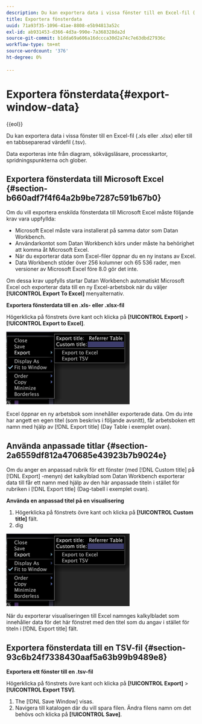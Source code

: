 ```yaml
---
description: Du kan exportera data i vissa fönster till en Excel-fil (.xls eller .xlsx) eller till en tabbseparerad värdefil (.tsv).
title: Exportera fönsterdata
uuid: 71a93f35-1096-41ae-8808-e5b94813a52c
exl-id: ab931453-d366-4d3a-990e-7a368328da2d
source-git-commit: b1dda69a606a16dccca30d2a74c7e63dbd27936c
workflow-type: tm+mt
source-wordcount: '376'
ht-degree: 0%

---
```


# Exportera fönsterdata{#export-window-data}

{{eol}}

Du kan exportera data i vissa fönster till en Excel-fil (.xls eller .xlsx) eller till en tabbseparerad värdefil (.tsv).

Data exporteras inte från diagram, sökvägsläsare, processkartor, spridningspunkterna och glober.

## Exportera fönsterdata till Microsoft Excel {#section-b660adf7f4f64a2b9be7287c591b67b0}

Om du vill exportera enskilda fönsterdata till Microsoft Excel måste följande krav vara uppfyllda:

* Microsoft Excel måste vara installerat på samma dator som Datan Workbench.
* Användarkontot som Datan Workbench körs under måste ha behörighet att komma åt Microsoft Excel.
* När du exporterar data som Excel-filer öppnar du en ny instans av Excel.
* Data Workbench stöder över 256 kolumner och 65 536 rader, men versioner av Microsoft Excel före 8.0 gör det inte.

Om dessa krav uppfylls startar Datan Workbench automatiskt Microsoft Excel och exporterar data till en ny Excel-arbetsbok när du väljer **[!UICONTROL Export To Excel]** menyalternativ.

**Exportera fönsterdata till en .xls- eller .xlsx-fil**

Högerklicka på fönstrets övre kant och klicka på **[!UICONTROL Export]** > **[!UICONTROL Export to Excel]**.

![](assets/mnu_window_TitleBar_Export.png)

Excel öppnar en ny arbetsbok som innehåller exporterade data. Om du inte har angett en egen titel (som beskrivs i följande avsnitt), får arbetsboken ett namn med hjälp av [!DNL Export title] (Day Table i exemplet ovan).

## Använda anpassade titlar {#section-2a6559df812a470685e43923b7b9024e}

Om du anger en anpassad rubrik för ett fönster (med [!DNL Custom title] på [!DNL Export] -menyn) det kalkylblad som Datan Workbench exporterar data till får ett namn med hjälp av den här anpassade titeln i stället för rubriken i [!DNL Export title] (Dag-tabell i exemplet ovan).

**Använda en anpassad titel på en visualisering**

1. Högerklicka på fönstrets övre kant och klicka på **[!UICONTROL Custom title]** fält.
1. dig

![](assets/mnu_window_TitleBar_Export.png)

När du exporterar visualiseringen till Excel namnges kalkylbladet som innehåller data för det här fönstret med den titel som du angav i stället för titeln i [!DNL Export title] fält.

## Exportera fönsterdata till en TSV-fil {#section-93c6b24f7338430aaf5a63b99b9489e8}

**Exportera ett fönster till en .tsv-fil**

Högerklicka på fönstrets övre kant och klicka på **[!UICONTROL Export]** > **[!UICONTROL Export TSV]**.

1. The [!DNL Save Window] visas.
1. Navigera till katalogen där du vill spara filen. Ändra filens namn om det behövs och klicka på **[!UICONTROL Save]**.
